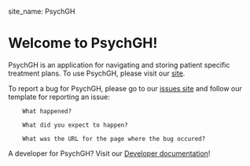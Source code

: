 site_name: PsychGH
# Welcome to PsychGH!

PsychGH is an application for navigating and storing patient specific treatment
plans. To use PsychGH, please visit our [site](https://psychgh.herokuapp.com).

To report a bug for PsychGH, please go to our [issues site](https://github.com/TostySSB/psychgh/issues)
and follow our template for reporting an issue:

```
    What happened?

    What did you expect to happen?

    What was the URL for the page where the bug occured?
```

A developer for PsychGH? Visit our [Developer documentation](/en/latest/developer/)!
